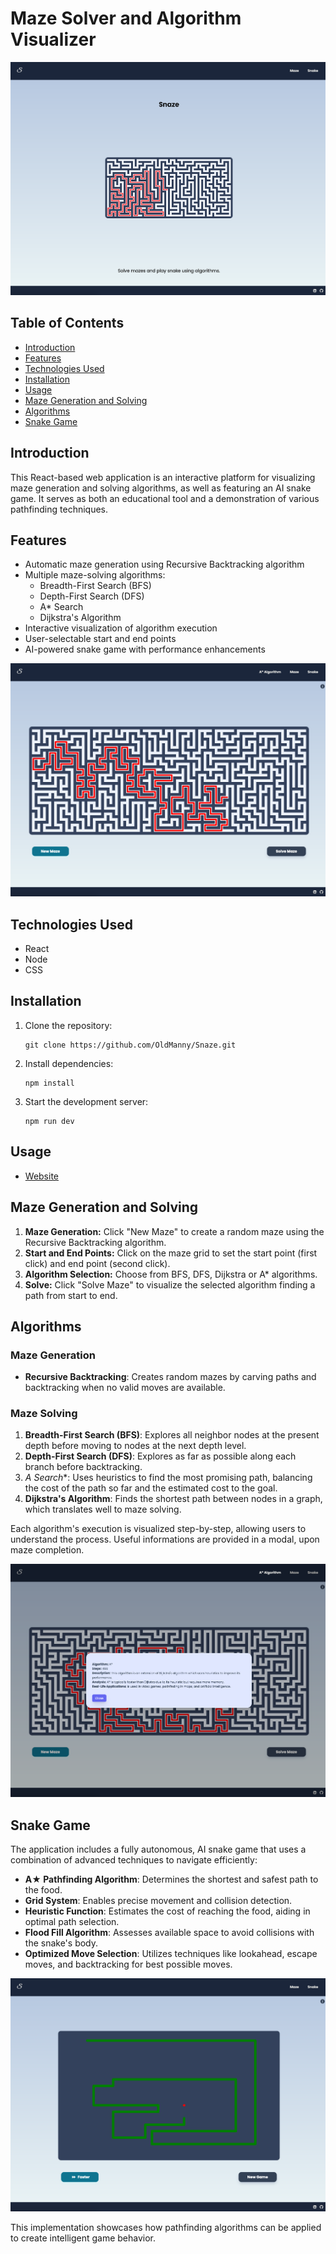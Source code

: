 # Maze Solver and Algorithm Visualizer

![Home Page](images/HomePage.png)

## Table of Contents
- [Introduction](#introduction)
- [Features](#features)
- [Technologies Used](#technologies-used)
- [Installation](#installation)
- [Usage](#usage)
- [Maze Generation and Solving](#maze-generation-and-solving)
- [Algorithms](#algorithms)
- [Snake Game](#snake-game)


## Introduction

This React-based web application is an interactive platform for visualizing maze generation and solving algorithms, as well as featuring an AI snake game. It serves as both an educational tool and a demonstration of various pathfinding techniques.


## Features

- Automatic maze generation using Recursive Backtracking algorithm
- Multiple maze-solving algorithms:
  - Breadth-First Search (BFS)
  - Depth-First Search (DFS)
  - A* Search
  - Dijkstra's Algorithm
- Interactive visualization of algorithm execution
- User-selectable start and end points
- AI-powered snake game with performance enhancements

![Maze Solved](images/MazeSolved.png)


## Technologies Used

- React
- Node
- CSS

## Installation

1. Clone the repository:
   ```
   git clone https://github.com/OldManny/Snaze.git
   ```
3. Install dependencies:
   ```
   npm install
   ```
4. Start the development server:
   ```
   npm run dev
   ```

## Usage

- [Website](https://snaze.vercel.app/)


## Maze Generation and Solving

1. **Maze Generation:** Click "New Maze" to create a random maze using the Recursive Backtracking algorithm.
2. **Start and End Points:** Click on the maze grid to set the start point (first click) and end point (second click).
3. **Algorithm Selection:** Choose from BFS, DFS, Dijkstra or A* algorithms.
4. **Solve:** Click "Solve Maze" to visualize the selected algorithm finding a path from start to end.

## Algorithms

### Maze Generation
- **Recursive Backtracking**: Creates random mazes by carving paths and backtracking when no valid moves are available.

### Maze Solving
1. **Breadth-First Search (BFS)**: Explores all neighbor nodes at the present depth before moving to nodes at the next depth level.
2. **Depth-First Search (DFS)**: Explores as far as possible along each branch before backtracking.
3. **A* Search**: Uses heuristics to find the most promising path, balancing the cost of the path so far and the estimated cost to the goal.
4. **Dijkstra's Algorithm**: Finds the shortest path between nodes in a graph, which translates well to maze solving.

Each algorithm's execution is visualized step-by-step, allowing users to understand the process. Useful informations are provided in a modal, upon maze completion.

![A solution of a maze, explained](images/MazeSolutionExplained.png)

## Snake Game

The application includes a fully autonomous, AI snake game that uses a combination of advanced techniques to navigate efficiently:

- **A★ Pathfinding Algorithm**: Determines the shortest and safest path to the food.
- **Grid System**: Enables precise movement and collision detection.
- **Heuristic Function**: Estimates the cost of reaching the food, aiding in optimal path selection.
- **Flood Fill Algorithm**: Assesses available space to avoid collisions with the snake's body.
- **Optimized Move Selection**: Utilizes techniques like lookahead, escape moves, and backtracking for best possible moves.

![Snake Game](images/Snake.png)

This implementation showcases how pathfinding algorithms can be applied to create intelligent game behavior.
